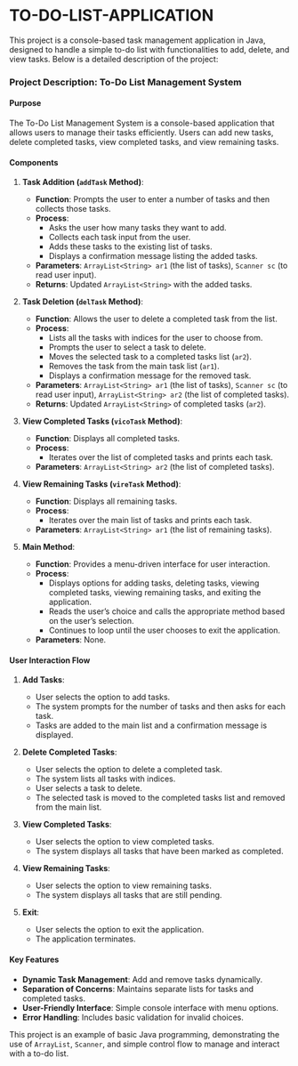 # TO-DO-LIST-APPLICATION

This project is a console-based task management application in Java, designed to handle a simple to-do list with functionalities to add, delete, and view tasks. Below is a detailed description of the project:

### Project Description: To-Do List Management System

#### **Purpose**
The To-Do List Management System is a console-based application that allows users to manage their tasks efficiently. Users can add new tasks, delete completed tasks, view completed tasks, and view remaining tasks.

#### **Components**

1. **Task Addition (`addTask` Method)**:
   - **Function**: Prompts the user to enter a number of tasks and then collects those tasks.
   - **Process**:
     - Asks the user how many tasks they want to add.
     - Collects each task input from the user.
     - Adds these tasks to the existing list of tasks.
     - Displays a confirmation message listing the added tasks.
   - **Parameters**: `ArrayList<String> ar1` (the list of tasks), `Scanner sc` (to read user input).
   - **Returns**: Updated `ArrayList<String>` with the added tasks.

2. **Task Deletion (`delTask` Method)**:
   - **Function**: Allows the user to delete a completed task from the list.
   - **Process**:
     - Lists all the tasks with indices for the user to choose from.
     - Prompts the user to select a task to delete.
     - Moves the selected task to a completed tasks list (`ar2`).
     - Removes the task from the main task list (`ar1`).
     - Displays a confirmation message for the removed task.
   - **Parameters**: `ArrayList<String> ar1` (the list of tasks), `Scanner sc` (to read user input), `ArrayList<String> ar2` (the list of completed tasks).
   - **Returns**: Updated `ArrayList<String>` of completed tasks (`ar2`).

3. **View Completed Tasks (`vicoTask` Method)**:
   - **Function**: Displays all completed tasks.
   - **Process**:
     - Iterates over the list of completed tasks and prints each task.
   - **Parameters**: `ArrayList<String> ar2` (the list of completed tasks).

4. **View Remaining Tasks (`vireTask` Method)**:
   - **Function**: Displays all remaining tasks.
   - **Process**:
     - Iterates over the main list of tasks and prints each task.
   - **Parameters**: `ArrayList<String> ar1` (the list of remaining tasks).

5. **Main Method**:
   - **Function**: Provides a menu-driven interface for user interaction.
   - **Process**:
     - Displays options for adding tasks, deleting tasks, viewing completed tasks, viewing remaining tasks, and exiting the application.
     - Reads the user’s choice and calls the appropriate method based on the user’s selection.
     - Continues to loop until the user chooses to exit the application.
   - **Parameters**: None.

#### **User Interaction Flow**

1. **Add Tasks**:
   - User selects the option to add tasks.
   - The system prompts for the number of tasks and then asks for each task.
   - Tasks are added to the main list and a confirmation message is displayed.

2. **Delete Completed Tasks**:
   - User selects the option to delete a completed task.
   - The system lists all tasks with indices.
   - User selects a task to delete.
   - The selected task is moved to the completed tasks list and removed from the main list.

3. **View Completed Tasks**:
   - User selects the option to view completed tasks.
   - The system displays all tasks that have been marked as completed.

4. **View Remaining Tasks**:
   - User selects the option to view remaining tasks.
   - The system displays all tasks that are still pending.

5. **Exit**:
   - User selects the option to exit the application.
   - The application terminates.

#### **Key Features**
- **Dynamic Task Management**: Add and remove tasks dynamically.
- **Separation of Concerns**: Maintains separate lists for tasks and completed tasks.
- **User-Friendly Interface**: Simple console interface with menu options.
- **Error Handling**: Includes basic validation for invalid choices.

This project is an example of basic Java programming, demonstrating the use of `ArrayList`, `Scanner`, and simple control flow to manage and interact with a to-do list.
